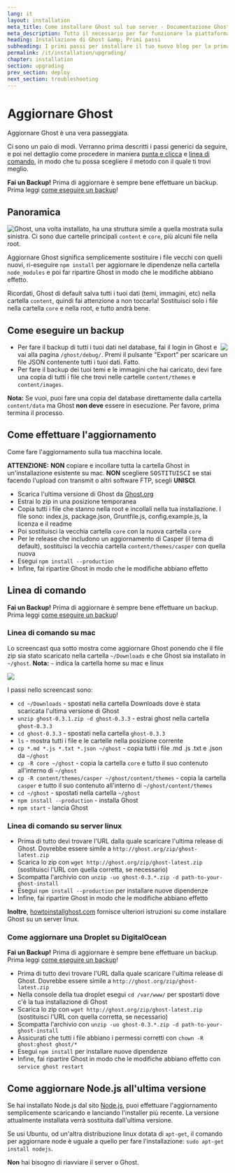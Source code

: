 ```yaml
---
lang: it
layout: installation
meta_title: Come installare Ghost sul tuo server - Documentazione Ghost
meta_description: Tutto il necessario per far funzionare la piattaforma di blogging Ghost in locale e in remoto.
heading: Installazione di Ghost &amp; Primi passi
subheading: I primi passi per installare il tuo nuovo blog per la prima volta.
permalink: /it/installation/upgrading/
chapter: installation
section: upgrading
prev_section: deploy
next_section: troubleshooting
---
```


# Aggiornare Ghost <a id="upgrade"></a>

Aggiornare Ghost è una vera passeggiata.

Ci sono un paio di modi. Verranno prima descritti i passi generici da seguire, e poi nel dettaglio come procedere in maniera [punta e clicca](#how-to) e [linea di comando](#cli), in modo che tu possa scegliere il metodo con il quale ti trovi meglio.

<p class="note"><strong>Fai un Backup!</strong> Prima di aggiornare è sempre bene effettuare un backup. Prima leggi <a href="#backing-up">come eseguire un backup</a>!</p>

## Panoramica

<img src="https://s3-eu-west-1.amazonaws.com/ghost-website-cdn/folder-structure.png" style="float:left" />

Ghost, una volta installato, ha una struttura simile a quella mostrata sulla sinistra. Ci sono due cartelle principali <code class="path">content</code> e <code class="path">core</code>, più alcuni file nella root.

Aggiornare Ghost significa semplicemente sostituire i file vecchi con quelli nuovi, ri-eseguire `npm install` per aggiornare le dipendenze nella cartella <code class="path">node_modules</code> e poi far ripartire Ghost in modo che le modifiche abbiano effetto.

Ricordati, Ghost di default salva tutti i tuoi dati (temi, immagini, etc) nella cartella <code class="path">content</code>, quindi fai attenzione a non toccarla! Sostituisci solo i file nella cartella <code class="path">core</code> e nella root, e tutto andrà bene.

## Come eseguire un backup <a id="backing-up"></a>

<img src="https://s3-eu-west-1.amazonaws.com/ghost-website-cdn/export.png" style="float:right" />

*   Per fare il backup di tutti i tuoi dati nel database, fai il login in Ghost e vai alla pagina <code class="path">/ghost/debug/</code>. Premi il pulsante "Export" per scaricare un file JSON contenente tutti i tuoi dati. Fatto.
*   Per fare il backup dei tuoi temi e le immagini che hai caricato, devi fare una copia di tutti i file che trovi nelle cartelle <code class="path">content/themes</code> e <code class="path">content/images</code>.

<p class="note"><strong>Nota:</strong> Se vuoi, puoi fare una copia del database direttamente dalla cartella <code class="path">content/data</code> ma Ghost <strong>non deve</strong> essere in esecuzione. Per favore, prima termina il processo.</p>


## Come effettuare l'aggiornamento <a id="how-to"></a>

Come fare l'aggiornamento sulla tua macchina locale.

<p class="warn"><strong>ATTENZIONE:</strong> <strong>NON</strong> copiare e incollare tutta la cartella Ghost in un'installazione esistente su mac. <strong>NON</strong> scegliere <kbd>SOSTITUISCI</kbd> se stai facendo l'upload con transmit o altri software FTP, scegli <strong>UNISCI</strong>.</p>

*   Scarica l'ultima versione di Ghost da [Ghost.org](http://ghost.org/download/)
*   Estrai lo zip in una posizione temporanea
*   Copia tutti i file che stanno nella root e incollali nella tua installazione. I file sono: index.js, package.json, Gruntfile.js, config.example.js, la licenza e il readme
*   Poi sostituisci la vecchia cartella <code class="path">core</code> con la nuova cartella `core`
*   Per le release che includono un aggiornamento di Casper (il tema di default), sostituisci la vecchia cartella <code class="path">content/themes/casper</code> con quella nuova
*   Esegui `npm install --production`
*   Infine, fai ripartire Ghost in modo che le modifiche abbiano effetto

## Linea di comando <a id="cli"></a>

<p class="note"><strong>Fai un Backup!</strong> Prima di aggiornare è sempre bene effettuare un backup. Prima leggi <a href="#backing-up">come eseguire un backup</a>!</p>

### Linea di comando su mac <a id="cli-mac"></a>

Lo screencast qua sotto mostra come aggiornare Ghost ponendo che il file zip sia stato scaricato nella cartella <code class="path">~/Downloads</code> e che Ghost sia installato in <code class="path">~/ghost</code>. <span class="note">**Nota:** `~` indica la cartella home su mac e linux</span>

![](https://s3-eu-west-1.amazonaws.com/ghost-website-cdn/upgrade-ghost.gif)

I passi nello screencast sono:

*   <code class="path">cd ~/Downloads</code> - spostati nella cartella Downloads dove è stata scaricata l'ultima versione di Ghost
*   `unzip ghost-0.3.1.zip -d ghost-0.3.3` - estrai ghost nella cartella <code class="path">ghost-0.3.3</code>
*   <code class="path">cd ghost-0.3.3</code> - spostati nella cartella <code class="path">ghost-0.3.3</code>
*   `ls` - mostra tutti i file e le cartelle nella posizione corrente
*   `cp *.md *.js *.txt *.json ~/ghost` - copia tutti i file .md .js .txt e .json da <code class="path">~/ghost</code>
*   `cp -R core ~/ghost` - copia la cartella <code class="path">core</code> e tutto il suo contenuto all'interno di <code class="path">~/ghost</code>
*   `cp -R content/themes/casper ~/ghost/content/themes` - copia la cartella <code class="path">casper</code> e tutto il suo contenuto all'interno di <code class="path">~/ghost/content/themes</code>
*   `cd ~/ghost` - spostati nella cartella <code class="path">~/ghost</code>
*   `npm install --production` - installa Ghost
*   `npm start` - lancia Ghost

### Linea di comando su server linux <a id="cli-server"></a>

*   Prima di tutto devi trovare l'URL dalla quale scaricare l'ultima release di Ghost. Dovrebbe essere simile a `http://ghost.org/zip/ghost-latest.zip`
*   Scarica lo zip con `wget http://ghost.org/zip/ghost-latest.zip` (sostituisci l'URL con quella corretta, se necessario)
*   Scompatta l'archivio con `unzip -uo ghost-0.3.*.zip -d path-to-your-ghost-install`
*   Esegui `npm install --production` per installare nuove dipendenze
*   Infine, fai ripartire Ghost in modo che le modifiche abbiano effetto

**Inoltre**, [howtoinstallghost.com](http://www.howtoinstallghost.com/how-to-update-ghost/) fornisce ulteriori istruzioni su come installare Ghost su un server linux.

### Come aggiornare una Droplet su DigitalOcean <a id="digitalocean"></a>

<p class="note"><strong>Fai un Backup!</strong> Prima di aggiornare è sempre bene effettuare un backup. Prima leggi <a href="#backing-up">come eseguire un backup</a>!</p>

*   Prima di tutto devi trovare l'URL dalla quale scaricare l'ultima release di Ghost. Dovrebbe essere simile a `http://ghost.org/zip/ghost-latest.zip`
*   Nella console della tua droplet esegui `cd /var/www/` per spostarti dove c'è la tua installazione di Ghost
*   Scarica lo zip con `wget http://ghost.org/zip/ghost-latest.zip` (sostituisci l'URL con quella corretta, se necessario)
*   Scompatta l'archivio con `unzip -uo ghost-0.3.*.zip -d path-to-your-ghost-install`
*   Assicurati che tutti i file abbiano i permessi corretti con `chown -R ghost:ghost ghost/*`
*   Esegui `npm install` per installare nuove dipendenze
*   Infine, fai ripartire Ghost in modo che le modifiche abbiano effetto con `service ghost restart`

## Come aggiornare Node.js all'ultima versione <a id="upgrading-node"></a>

Se hai installato Node.js dal sito [Node.js](nodejs.org), puoi effettuare l'aggiornamento semplicemente scaricando e lanciando l'installer più recente. La versione attualmente installata verrà sostituita dall'ultima versione.

Se usi Ubuntu, od un'altra distribuzione linux dotata di `apt-get`, il comando per aggiornare node è uguale a quello per fare l'installazione: `sudo apt-get install nodejs`.

**Non** hai bisogno di riavviare il server o Ghost.
